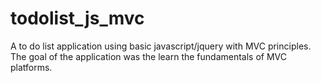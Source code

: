# todolist_js_mvc

A to do list application using basic javascript/jquery with MVC principles. The goal of the application was the learn the fundamentals of 
MVC platforms.
